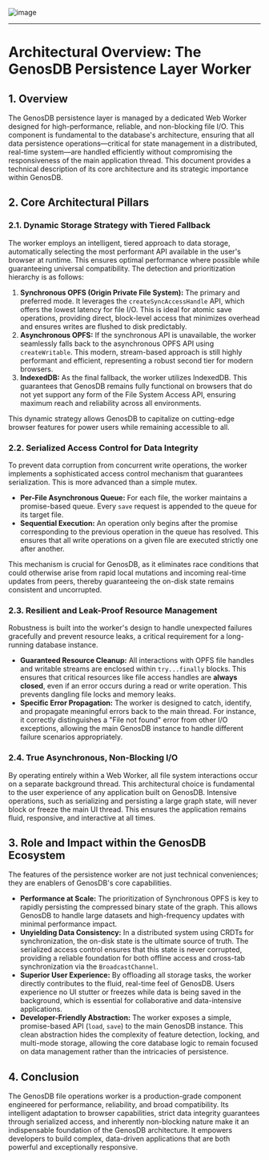 ![image](https://github.com/user-attachments/assets/51cefef9-8d00-4416-bf42-3042ddfdd659)

---

# **Architectural Overview: The GenosDB Persistence Layer Worker**

## 1. Overview

The GenosDB persistence layer is managed by a dedicated Web Worker designed for high-performance, reliable, and non-blocking file I/O. This component is fundamental to the database's architecture, ensuring that all data persistence operations—critical for state management in a distributed, real-time system—are handled efficiently without compromising the responsiveness of the main application thread. This document provides a technical description of its core architecture and its strategic importance within GenosDB.

## 2. Core Architectural Pillars

### 2.1. Dynamic Storage Strategy with Tiered Fallback

The worker employs an intelligent, tiered approach to data storage, automatically selecting the most performant API available in the user's browser at runtime. This ensures optimal performance where possible while guaranteeing universal compatibility. The detection and prioritization hierarchy is as follows:

1.  **Synchronous OPFS (Origin Private File System):** The primary and preferred mode. It leverages the `createSyncAccessHandle` API, which offers the lowest latency for file I/O. This is ideal for atomic save operations, providing direct, block-level access that minimizes overhead and ensures writes are flushed to disk predictably.
2.  **Asynchronous OPFS:** If the synchronous API is unavailable, the worker seamlessly falls back to the asynchronous OPFS API using `createWritable`. This modern, stream-based approach is still highly performant and efficient, representing a robust second tier for modern browsers.
3.  **IndexedDB:** As the final fallback, the worker utilizes IndexedDB. This guarantees that GenosDB remains fully functional on browsers that do not yet support any form of the File System Access API, ensuring maximum reach and reliability across all environments.

This dynamic strategy allows GenosDB to capitalize on cutting-edge browser features for power users while remaining accessible to all.

### 2.2. Serialized Access Control for Data Integrity

To prevent data corruption from concurrent write operations, the worker implements a sophisticated access control mechanism that guarantees serialization. This is more advanced than a simple mutex.

-   **Per-File Asynchronous Queue:** For each file, the worker maintains a promise-based queue. Every `save` request is appended to the queue for its target file.
-   **Sequential Execution:** An operation only begins after the promise corresponding to the previous operation in the queue has resolved. This ensures that all write operations on a given file are executed strictly one after another.

This mechanism is crucial for GenosDB, as it eliminates race conditions that could otherwise arise from rapid local mutations and incoming real-time updates from peers, thereby guaranteeing the on-disk state remains consistent and uncorrupted.

### 2.3. Resilient and Leak-Proof Resource Management

Robustness is built into the worker's design to handle unexpected failures gracefully and prevent resource leaks, a critical requirement for a long-running database instance.

-   **Guaranteed Resource Cleanup:** All interactions with OPFS file handles and writable streams are enclosed within `try...finally` blocks. This ensures that critical resources like file access handles are **always closed**, even if an error occurs during a read or write operation. This prevents dangling file locks and memory leaks.
-   **Specific Error Propagation:** The worker is designed to catch, identify, and propagate meaningful errors back to the main thread. For instance, it correctly distinguishes a "File not found" error from other I/O exceptions, allowing the main GenosDB instance to handle different failure scenarios appropriately.

### 2.4. True Asynchronous, Non-Blocking I/O

By operating entirely within a Web Worker, all file system interactions occur on a separate background thread. This architectural choice is fundamental to the user experience of any application built on GenosDB. Intensive operations, such as serializing and persisting a large graph state, will never block or freeze the main UI thread. This ensures the application remains fluid, responsive, and interactive at all times.

## 3. Role and Impact within the GenosDB Ecosystem

The features of the persistence worker are not just technical conveniences; they are enablers of GenosDB's core capabilities.

-   **Performance at Scale:** The prioritization of Synchronous OPFS is key to rapidly persisting the compressed binary state of the graph. This allows GenosDB to handle large datasets and high-frequency updates with minimal performance impact.
-   **Unyielding Data Consistency:** In a distributed system using CRDTs for synchronization, the on-disk state is the ultimate source of truth. The serialized access control ensures that this state is never corrupted, providing a reliable foundation for both offline access and cross-tab synchronization via the `BroadcastChannel`.
-   **Superior User Experience:** By offloading all storage tasks, the worker directly contributes to the fluid, real-time feel of GenosDB. Users experience no UI stutter or freezes while data is being saved in the background, which is essential for collaborative and data-intensive applications.
-   **Developer-Friendly Abstraction:** The worker exposes a simple, promise-based API (`load`, `save`) to the main GenosDB instance. This clean abstraction hides the complexity of feature detection, locking, and multi-mode storage, allowing the core database logic to remain focused on data management rather than the intricacies of persistence.

## 4. Conclusion

The GenosDB file operations worker is a production-grade component engineered for performance, reliability, and broad compatibility. Its intelligent adaptation to browser capabilities, strict data integrity guarantees through serialized access, and inherently non-blocking nature make it an indispensable foundation of the GenosDB architecture. It empowers developers to build complex, data-driven applications that are both powerful and exceptionally responsive.